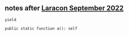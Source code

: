 <h2>
	notes after <a href="https://laracon.net/" target="_blank" rel="noreferrer noopener">Laracon September 2022</a>
</h2>

<p><code>yield</code></p>

<p><code>public static function a(): self</code></p>
